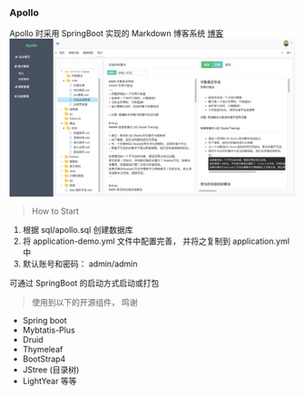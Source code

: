 ### Apollo
Apollo 时采用 SpringBoot 实现的 Markdown 博客系统 [博客](http://blog.apologizebao.cn)
![](https://raw.githubusercontent.com/7polo/resources/master/apollo/admin.png)

> How to Start

1. 根据 sql/apollo.sql 创建数据库
2. 将 application-demo.yml 文件中配置完善， 并将之复制到 application.yml 中
3. 默认账号和密码： admin/admin

可通过 SpringBoot 的启动方式启动或打包


> 使用到以下的开源组件， 鸣谢

+ Spring boot
+ Mybtatis-Plus
+ Druid
+ Thymeleaf
+ BootStrap4
+ JStree (目录树)
+ LightYear
等等
